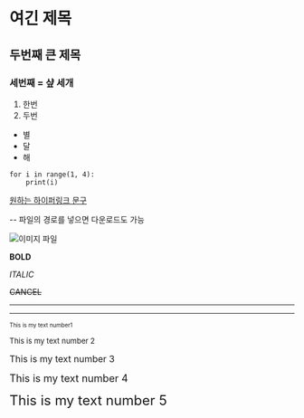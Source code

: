 # 여긴 제목

## 두번째 큰 제목

### 세번째 = 샾 세개

1. 한번
2. 두번

- 별
- 달
- 해

``` pyt
for i in range(1, 4):
	print(i)
```

[원하는 하이퍼링크 문구](https://www.naver.com)

-- 파일의 경로를 넣으면 다운로드도 가능

![이미지 파일](https://www.ui4u.go.kr/depart/img/content/sub03/img_con03030100_01.jpg)



**BOLD**

*ITALIC*

~~CANCEL~~

---

***

 <font size="1"> This is my text number1</font> 

 <font size="2"> This is my text number 2 </font>

 <font size="3"> This is my text number 3</font> 

 <font size="4"> This is my text number 4</font> 

 <font size="5"> This is my text number 5</font> 

